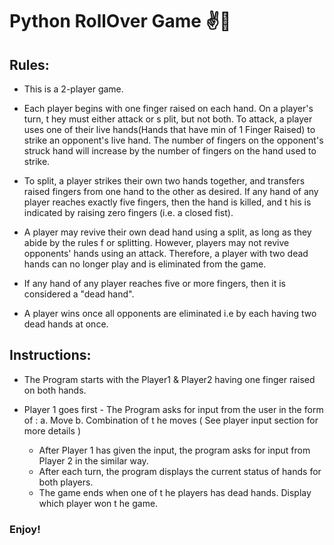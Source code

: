 # Python RollOver Game ✌🤞


## Rules:

* This is a 2-player game.

* Each player begins with one finger raised on each hand.
 On a player's turn, t hey must either attack or s plit, but not both.
 To attack, a player uses one of their live hands(Hands that have
min of 1 Finger Raised) to strike an opponent's live hand. The
number of fingers on the opponent's struck hand will increase by the
number of fingers on the hand used to strike.

* To split, a player strikes their own two hands together, and transfers
raised fingers from one hand to the other as desired.
 If any hand of any player reaches exactly five fingers, then the
hand is killed, and t his is indicated by raising zero fingers (i.e. a
closed fist).

* A player may revive their own dead hand using a split, as long as
they abide by the rules f or splitting.
 However, players may not revive opponents' hands using an attack.
Therefore, a player with two dead hands can no longer play and is
eliminated from the game.

* If any hand of any player reaches five or more fingers, then it is
considered a "dead hand".

* A player wins once all opponents are eliminated i.e by each
having two dead hands at once.


## Instructions:

* The Program starts with the Player1 & Player2 having one finger
raised on both hands.

* Player 1 goes first - The Program asks for input from the user in the
form of :
a. Move
b. Combination of t he moves
( See player input section for more details ) 

  * After Player 1 has given the input, the program asks for input from
Player 2 in the similar way.
  * After each turn, the program displays the current status of hands for
both players.
  * The game ends when one of t he players has dead hands. Display
which player won t he game.


### Enjoy!
